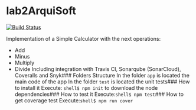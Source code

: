 # lab2ArquiSoft

[![Build Status](https://app.travis-ci.com/JhonierCordoba/lab2ArquiSoft.svg?branch=main)](https://app.travis-ci.com/JhonierCordoba/lab2ArquiSoft)

Implementation of a Simple Calculator with the next operations:
* Add
* Minus
* Multiply
* Divide
Including integration with Travis CI, Sonarqube (SonarCloud), Coveralls and Snyk### Folders Structure
In the folder `app` is located the main code of the app
In the folder `test` is located the unit tests### How to install it
Execute:
```shell$ npm init```
to download the node dependencies### How to test it
Execute:```shell$ npm test```### 
How to get coverage test
Execute:```shell$ npm run cover```
